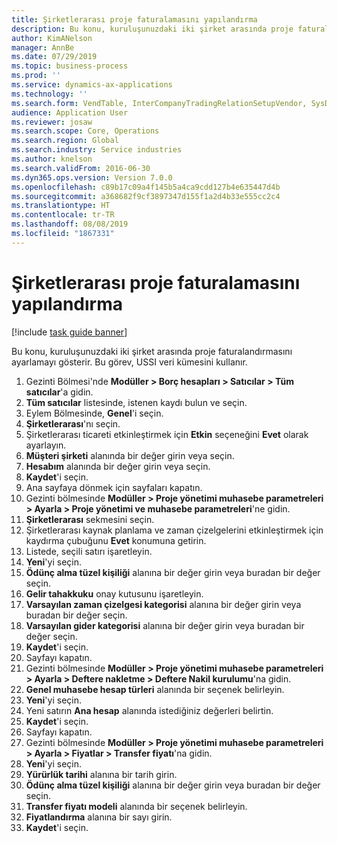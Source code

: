 ```yaml
---
title: Şirketlerarası proje faturalamasını yapılandırma
description: Bu konu, kuruluşunuzdaki iki şirket arasında proje faturalandırmasını ayarlamayı gösterir.
author: KimANelson
manager: AnnBe
ms.date: 07/29/2019
ms.topic: business-process
ms.prod: ''
ms.service: dynamics-ax-applications
ms.technology: ''
ms.search.form: VendTable, InterCompanyTradingRelationSetupVendor, SysDataAreaSelectLookup, ProjParameters, ProjPosting, ProjTransferPrice
audience: Application User
ms.reviewer: josaw
ms.search.scope: Core, Operations
ms.search.region: Global
ms.search.industry: Service industries
ms.author: knelson
ms.search.validFrom: 2016-06-30
ms.dyn365.ops.version: Version 7.0.0
ms.openlocfilehash: c89b17c09a4f145b5a4ca9cdd127b4e635447d4b
ms.sourcegitcommit: a368682f9cf3897347d155f1a2d4b33e555cc2c4
ms.translationtype: HT
ms.contentlocale: tr-TR
ms.lasthandoff: 08/08/2019
ms.locfileid: "1867331"
---
```

# <a name="configure-intercompany-project-invoicing"></a>Şirketlerarası proje faturalamasını yapılandırma

[!include [task guide banner](../../includes/task-guide-banner.md)]

Bu konu, kuruluşunuzdaki iki şirket arasında proje faturalandırmasını ayarlamayı gösterir. Bu görev, USSI veri kümesini kullanır.

1. Gezinti Bölmesi'nde **Modüller > Borç hesapları > Satıcılar > Tüm satıcılar**'a gidin.
2. **Tüm satıcılar** listesinde, istenen kaydı bulun ve seçin.
3. Eylem Bölmesinde, **Genel**'i seçin.
4. **Şirketlerarası**'nı seçin.
5. Şirketlerarası ticareti etkinleştirmek için **Etkin** seçeneğini **Evet** olarak ayarlayın.
6. **Müşteri şirketi** alanında bir değer girin veya seçin.
7. **Hesabım** alanında bir değer girin veya seçin.
8. **Kaydet**'i seçin.
9. Ana sayfaya dönmek için sayfaları kapatın.
10. Gezinti bölmesinde **Modüller > Proje yönetimi muhasebe parametreleri > Ayarla > Proje yönetimi ve muhasebe parametreleri**'ne gidin.
11. **Şirketlerarası** sekmesini seçin.
12. Şirketlerarası kaynak planlama ve zaman çizelgelerini etkinleştirmek için kaydırma çubuğunu **Evet** konumuna getirin.
13. Listede, seçili satırı işaretleyin.
14. **Yeni**'yi seçin.
15. **Ödünç alma tüzel kişiliği** alanına bir değer girin veya buradan bir değer seçin.
16. **Gelir tahakkuku** onay kutusunu işaretleyin.
17. **Varsayılan zaman çizelgesi kategorisi** alanına bir değer girin veya buradan bir değer seçin.
18. **Varsayılan gider kategorisi** alanına bir değer girin veya buradan bir değer seçin.
19. **Kaydet**'i seçin.
20. Sayfayı kapatın.
21. Gezinti bölmesinde **Modüller > Proje yönetimi muhasebe parametreleri > Ayarla > Deftere nakletme > Deftere Nakil kurulumu**'na gidin.
22. **Genel muhasebe hesap türleri** alanında bir seçenek belirleyin.
23. **Yeni**'yi seçin.
24. Yeni satırın **Ana hesap** alanında istediğiniz değerleri belirtin.
25. **Kaydet**'i seçin.
26. Sayfayı kapatın.
27. Gezinti bölmesinde **Modüller > Proje yönetimi muhasebe parametreleri > Ayarla > Fiyatlar > Transfer fiyatı**'na gidin.
28. **Yeni**'yi seçin.
29. **Yürürlük tarihi** alanına bir tarih girin.
30. **Ödünç alma tüzel kişiliği** alanına bir değer girin veya buradan bir değer seçin.
31. **Transfer fiyatı modeli** alanında bir seçenek belirleyin.
32. **Fiyatlandırma** alanına bir sayı girin.
33. **Kaydet**'i seçin.


